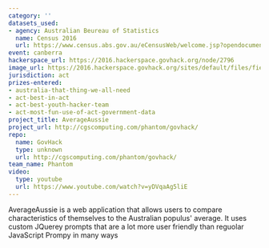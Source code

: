 ```yaml
---
category: ''
datasets_used:
- agency: Australian Beureau of Statistics
  name: Census 2016
  url: https://www.census.abs.gov.au/eCensusWeb/welcome.jsp?opendocument&navpos=800#top2
event: canberra
hackerspace_url: https://2016.hackerspace.govhack.org/node/2796
image_url: https://2016.hackerspace.govhack.org/sites/default/files/field/image/2263_8.png
jurisdiction: act
prizes-entered:
- australia-that-thing-we-all-need
- act-best-in-act
- act-best-youth-hacker-team
- act-most-fun-use-of-act-government-data
project_title: AverageAussie
project_url: http://cgscomputing.com/phantom/govhack/
repo:
  name: GovHack
  type: unknown
  url: http://cgscomputing.com/phantom/govhack/
team_name: Phantom
video:
  type: youtube
  url: https://www.youtube.com/watch?v=yDVqaAg5liE
---
```


AverageAussie is a web application that allows users to compare characteristics of themselves to the Australian populus' average.
It uses custom JQuerey prompts that are a lot more user friendly than reguolar JavaScript Prompy in many ways
